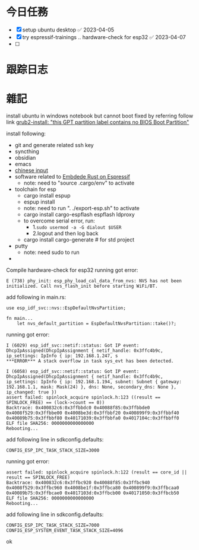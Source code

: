 # 今日任務

- [x] setup ubuntu desktop ✅ 2023-04-05
- [x] try espressif-trainings .. hardware-check for esp32 ✅ 2023-04-07
- [ ] 

# 跟踪日志



# 雜記

install ubuntu in windows notebook but cannot boot
fixed by referring follow link
[grub2-install: "this GPT partition label contains no BIOS Boot Partition"](https://superuser.com/questions/903112/grub2-install-this-gpt-partition-label-contains-no-bios-boot-partition)


install following:
- git and generate related ssh key
- syncthing
- obsidian
- emacs
- [chinese input](https://askubuntu.com/questions/1408873/ubuntu-22-04-chinese-simplified-pinyin-input-support)
- software related to [Embdede Rust on Espressif](https://esp-rs.github.io/espressif-trainings/02_2_software.html)
	- note: need to "source .cargo/env" to activate
- toolchain for esp 
	- cargo install espup
	- espup install
	- note: need to run ". ./export-esp.sh" to activate
	- cargo install cargo-espflash espflash ldproxy
	- to overcome serial error, run:
		- 1.`sudo usermod -a -G dialout $USER`
		- 2.logout and then log back
	- cargo install cargo-generate # for std project
- putty 
	- note: need sudo to run
-
Compile hardware-check for esp32
running got error:
```
E (738) phy_init: esp_phy_load_cal_data_from_nvs: NVS has not been initialized. Call nvs_flash_init before starting WiFi/BT.
```

add following in main.rs:

```
use esp_idf_svc::nvs::EspDefaultNvsPartition;

fn main...
    let nvs_default_partition = EspDefaultNvsPartition::take()?;
```
running got error:

```
I (6029) esp_idf_svc::netif::status: Got IP event: DhcpIpAssigned(DhcpIpAssignment { netif_handle: 0x3ffc4b9c, ip_settings: IpInfo { ip: 192.168.1.247, s
***ERROR*** A stack overflow in task sys_evt has been detected.
```

```
I (6058) esp_idf_svc::netif::status: Got IP event: DhcpIpAssigned(DhcpIpAssignment { netif_handle: 0x3ffc4b9c, ip_settings: IpInfo { ip: 192.168.1.194, subnet: Subnet { gateway: 192.168.1.1, mask: Mask(24) }, dns: None, secondary_dns: None }, ip_changed: true })
assert failed: spinlock_acquire spinlock.h:123 ((result == SPINLOCK_FREE) == (lock->count == 0))
Backtrace: 0x400832c6:0x3ffbbdc0 0x40088f85:0x3ffbbde0 0x4008f529:0x3ffbbe00 0x4008be3d:0x3ffbbf20 0x400899f9:0x3ffbbf40 0x40089b75:0x3ffbbf80 0x40171039:0x3ffbbfa0 0x4017104c:0x3ffbbff0
ELF file SHA256: 0000000000000000
Rebooting...

```
add following line in sdkconfig.defaults:

```
CONFIG_ESP_IPC_TASK_STACK_SIZE=3000

```
running got error:

```
assert failed: spinlock_acquire spinlock.h:122 (result == core_id || result == SPINLOCK_FREE)
Backtrace: 0x400832c6:0x3ffbc920 0x40088f85:0x3ffbc940 0x4008f529:0x3ffbc960 0x4008be1f:0x3ffbca80 0x400899f9:0x3ffbcaa0 0x40089b75:0x3ffbcae0 0x4017103d:0x3ffbcb00 0x40171050:0x3ffbcb50
ELF file SHA256: 0000000000000000
Rebooting...

```

add following line in sdkconfig.defaults:

```
CONFIG_ESP_IPC_TASK_STACK_SIZE=7000
CONFIG_ESP_SYSTEM_EVENT_TASK_STACK_SIZE=4096

```

ok
